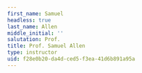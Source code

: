 ```yaml
---
first_name: Samuel
headless: true
last_name: Allen
middle_initial: ''
salutation: Prof.
title: Prof. Samuel Allen
type: instructor
uid: f28e0b20-da4d-ced5-f3ea-41d6b891a95a
---
```

